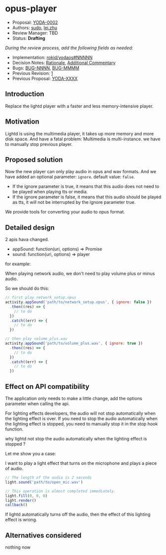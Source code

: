 # opus-player

* Proposal: [YODA-0002](https://gitlab.rokid-inc.com/GravityTeam/yoda-evolution/blob/master/proposals/0002-opus-player.md)
* Authors: [sudo](https://github.com/LanFly), [lei.zhu](mailto:lei.zhu@rokid.com)
* Review Manager: TBD
* Status: **Drafting**

*During the review process, add the following fields as needed:*

* Implementation: [rokid/yodaos#NNNNN](https://github.com/rokid/yodaos/pull/NNNNN)
* Decision Notes: [Rationale](https://forums.yodaos.org/), [Additional Commentary](https://forums.yodaos.org/)
* Bugs: [BUG-NNNN](https://bugs.yodaos.org/browse/BUG-NNNN), [BUG-MMMM](https://bugs.yodaos.org/browse/BUG-MMMM)
* Previous Revision: [1](https://github.com/rokid/yoda-evolution/blob/...commit-ID.../proposals/NNNN-filename.md)
* Previous Proposal: [YODA-XXXX](XXXX-filename.md)

## Introduction

Replace the lightd player with a faster and less memory-intensive player.

## Motivation

Lightd is using the multimedia player, it takes up more memory and more disk space.
And have a fatal problem: Multimedia is multi-instance. we have to manually stop previous player.

## Proposed solution

Now the new player can only play audio in opus and wav formats.
And we have added an optional parameter: `ignore`. default value: `false`.

 - If the ignore parameter is true, it means that this audio does not need to be played when playing tts or media.
 - If the ignore parameter is false, it means that this audio should be played as tts, it will not be interrupted by the ignore parameter true.

We provide tools for converting your audio to opus format.

## Detailed design

2 apis hava changed.

- appSound: function(uri, options) => Promise
- sound: function(uri, options) => player

for example:

When playing network audio, we don’t need to play volume plus or minus audio.

So we should do this:

```js
// first play network_setup.opus
activity.appSound('path/to/network_setup.opus', { ignore: false })
  .then((res) => {
    // to do
  })
  .catch((err) => {
    // to do
  })

// then play volume_plus.wav
activity.appSound('path/to/volume_plus.wav', { ignore: true })
  .then((res) => {
    // to do
  })
  .catch((err) => {
    // to do
  })
```

## Effect on API compatibility

The application only needs to make a little change, add the options parameter when calling the api.

For lighting effects developers, the audio will not stop automatically when the lighting effect is over.
If you need to stop the audio automatically when the lighting effect is stopped, you need to manually stop it in the stop hook function.

why lightd not stop the audio automatically when the lighting effect is stopped ?

Let me show you a case:

I want to play a light effect that turns on the microphone and plays a piece of audio.

```js
// The length of the audio is 2 seconds
light.sound('path/to/open_mic.wav')

// This operation is almost completed immediately.
light.fill(0, 0, 0)
light.render()
callback()
```

If lightd automatically turns off the audio, then the effect of this lighting effect is wrong.

## Alternatives considered

nothing now
